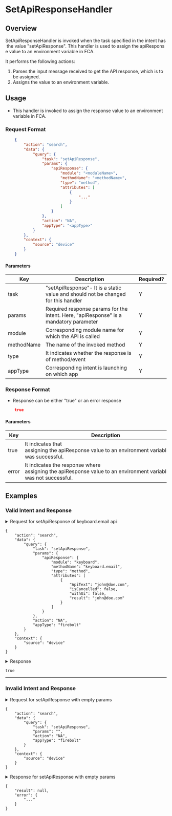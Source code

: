 # SetApiResponseHandler 

## Overview

SetApiResponseHandler is invoked when the task specified in the intent has the value "setApiResponse". This handler is used to assign the apiResponse value to an environment variable in FCA.

It performs the following actions:
1. Parses the input message received to get the API response, which is to be assigned.
2. Assigns the value to an environment variable.

## Usage
* This handler is invoked to assign the response value to an environment variable in FCA.

### Request Format

```json
    {
        "action": "search",
        "data": {
            "query": {
                "task": "setApiResponse",
                "params": {
                    "apiResponse": {
                        "module": "<moduleName>",
                        "methodName": "<methodName>",
                        "type": "method",
                        "attributes": [
                            {
                                "..."
                            }
                        ]
                    }
                },
                "action": "NA",
                "appType": "<appType>"
            }
        },
        "context": {
            "source": "device"
        }
    }
```
#### Parameters

| Key                     | Description                                                                                | Required?   |
| ----------------------- | ------------------------------------------------------------------------------------------ | ----------- |
| task                    | "setApiResponse"- It is a static value and should not be changed for this handler          | Y           |
| params                  | Required response params for the intent. Here, "apiResponse" is a mandatory parameter      | Y           |
| module                  | Corresponding module name for which the API is called                                      | Y           |
| methodName              | The name of the invoked method                                                             | Y           |
| type                    | It indicates whether the response is of method/event                                       | Y           |
| appType                 | Corresponding intent is launching on which app                                             | Y           |

### Response Format
* Response can be either "true" or an error response

```json
    true
```
#### Parameters

| Key                         | Description                                                                                                            |
| --------------------------- | ----------------------------------------------------------------------------------------------------------------       |
| true                        | It indicates that assigning the apiResponse value to an environment variable in FCA was successful.                    |
| error                       | It indicates the response where  assigning the apiResponse value to an environment variable in FCA was not successful. |

## Examples
### Valid Intent and Response

<details>
    <summary>Request for setApiResponse of keyboard.email api</summary>
</details>

    {
        "action": "search",
        "data": {
            "query": {
                "task": "setApiResponse",
                "params": {
                    "apiResponse": {
                        "module": "keyboard",
                        "methodName": "keyboard.email",
                        "type": "method",
                        "attributes": [
                            {
                                "ApiText": "john@doe.com",
                                "isCancelled": false,
                                "withUi": false,
                                "result": "john@doe.com"
                            }
                        ]
                    }
                },
                "action": "NA",
                "appType": "firebolt"
            }
        },
        "context": {
            "source": "device"
        }
    }

<details>
    <summary> Response </summary>
</details>

    true

----------------------------------------------------------------------------------------------------------------------

### Invalid Intent and Response

<details>
    <summary>Request for setApiResponse with empty params</summary>
</details>

    {
        "action": "search",
        "data": {
            "query": {
                "task": "setApiResponse",
                "params": "",
                "action": "NA",
                "appType": "firebolt"
            }
        },
        "context": {
            "source": "device"
        }
    }

<details>
    <summary>Response for setApiResponse with empty params</summary>
</details>

    {
        "result": null,
        "error": {
            "..."
        }
    }
